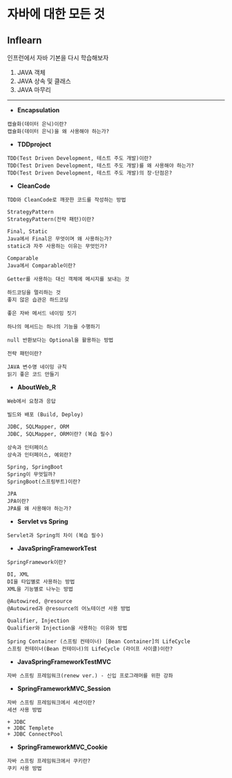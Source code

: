 # 자바에 대한 모든 것

## Inflearn

인프런에서 자바 기본을 다시 학습해보자
1. JAVA 객체
1. JAVA 상속 및 클래스
1. JAVA 마무리
---

- <b>Encapsulation</b>
```
캡슐화(데이터 은닉)이란?
캡슐화(데이터 은닉)을 왜 사용해야 하는가?
```

- <b>TDDproject</b>
```
TDD(Test Driven Development, 테스트 주도 개발)이란? 
TDD(Test Driven Development, 테스트 주도 개발)를 왜 사용해야 하는가?
TDD(Test Driven Development, 테스트 주도 개발)의 장·단점은?
```

- <b>CleanCode</b>
```
TDD와 CleanCode로 깨끗한 코드를 작성하는 방법

StrategyPattern
StrategyPattern(전략 패턴)이란?

Final, Static
Java에서 Final은 무엇이며 왜 사용하는가?
static과 자주 사용하는 이유는 무엇인가?

Comparable
Java에서 Comparable이란?

Getter를 사용하는 대신 객체에 메시지를 보내는 것

하드코딩을 멀리하는 것
좋지 않은 습관은 하드코딩

좋은 자바 메서드 네이밍 짓기

하나의 메서드는 하나의 기능을 수행하기

null 반환보다는 Optional을 활용하는 방법

전략 패턴이란?

JAVA 변수명 네이밍 규칙
읽기 좋은 코드 만들기
```

- <b>AboutWeb_R</b>
```
Web에서 요청과 응답

빌드와 배포 (Build, Deploy)

JDBC, SQLMapper, ORM
JDBC, SQLMapper, ORM이란? (복습 필수)

상속과 인터페이스
상속과 인터페이스, 예외란?

Spring, SpringBoot
Spring이 무엇일까?
SpringBoot(스프링부트)이란?

JPA
JPA이란? 
JPA를 왜 사용해야 하는가?
```

- <b>Servlet vs Spring</b>
```
Servlet과 Spring의 차이 (복습 필수)
```

- <b>JavaSpringFrameworkTest</b>
```
SpringFramework이란?

DI, XML
DI을 타입별로 사용하는 방법
XML을 기능별로 나누는 방법

@Autowired, @resource
@Autowired과 @resource의 어노테이션 사용 방법

Qualifier, Injection
Qualifier와 Injection을 사용하는 이유와 방법

Spring Container (스프링 컨테이너) [Bean Container]의 LifeCycle
스프링 컨테이너(Bean 컨테이너)의 LifeCycle (라이프 사이클)이란?
```

- <b>JavaSpringFrameworkTestMVC</b>
```
자바 스프링 프레임워크(renew ver.) - 신입 프로그래머를 위한 강좌
```

- <b>SpringFrameworkMVC_Session</b>
```
자바 스프링 프레임워크에서 세션이란?
세션 사용 방법

+ JDBC
+ JDBC Templete
+ JDBC ConnectPool
```

- <b>SpringFrameworkMVC_Cookie</b>
```
자바 스프링 프레임워크에서 쿠키란?
쿠키 사용 방법
```
